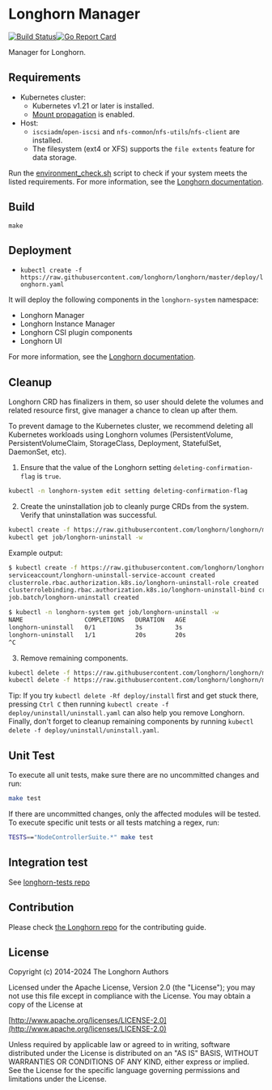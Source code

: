 Longhorn Manager
========
[![Build Status](https://github.com/longhorn/longhorn-manager/actions/workflows/build.yml/badge.svg)](https://github.com/longhorn/longhorn-manager/actions/workflows/build.yml)[![Go Report Card](https://goreportcard.com/badge/github.com/rancher/longhorn-manager)](https://goreportcard.com/report/github.com/rancher/longhorn-manager)

Manager for Longhorn.

## Requirements

- Kubernetes cluster:
  - Kubernetes v1.21 or later is installed.
  - [Mount propagation](https://kubernetes-csi.github.io/docs/deploying.html#enabling-mount-propagation) is enabled.
- Host:
  - `iscsiadm`/`open-iscsi` and `nfs-common`/`nfs-utils`/`nfs-client` are installed.
  - The filesystem (ext4 or XFS) supports the `file extents` feature for data storage.

Run the [environment_check.sh](https://raw.githubusercontent.com/longhorn/longhorn/master/scripts/environment_check.sh) script to check if your system meets the listed requirements. For more information, see the [Longhorn documentation](https://longhorn.io/docs/latest/deploy/install/#installation-requirements).

## Build

`make`

## Deployment

- `kubectl create -f https://raw.githubusercontent.com/longhorn/longhorn/master/deploy/longhorn.yaml`

It will deploy the following components in the `longhorn-system` namespace:

- Longhorn Manager
- Longhorn Instance Manager
- Longhorn CSI plugin components
- Longhorn UI

For more information, see the [Longhorn documentation](https://longhorn.io/docs/latest/deploy/install/).

## Cleanup

Longhorn CRD has finalizers in them, so user should delete the volumes and related resource first, give manager a chance to clean up after them.

To prevent damage to the Kubernetes cluster, we recommend deleting all Kubernetes workloads using Longhorn volumes (PersistentVolume, PersistentVolumeClaim, StorageClass, Deployment, StatefulSet, DaemonSet, etc).

1. Ensure that the value of the Longhorn setting `deleting-confirmation-flag` is `true`.

```bash
kubectl -n longhorn-system edit setting deleting-confirmation-flag
```

2. Create the uninstallation job to cleanly purge CRDs from the system. Verify that uninstallation was successful.

```bash
kubectl create -f https://raw.githubusercontent.com/longhorn/longhorn/master/uninstall/uninstall.yaml
kubectl get job/longhorn-uninstall -w
```

Example output:

```bash
$ kubectl create -f https://raw.githubusercontent.com/longhorn/longhorn/master/uninstall/uninstall.yaml
serviceaccount/longhorn-uninstall-service-account created
clusterrole.rbac.authorization.k8s.io/longhorn-uninstall-role created
clusterrolebinding.rbac.authorization.k8s.io/longhorn-uninstall-bind created
job.batch/longhorn-uninstall created

$ kubectl -n longhorn-system get job/longhorn-uninstall -w
NAME                 COMPLETIONS   DURATION   AGE
longhorn-uninstall   0/1           3s         3s
longhorn-uninstall   1/1           20s        20s
^C
```

3. Remove remaining components.

```bash
kubectl delete -f https://raw.githubusercontent.com/longhorn/longhorn/master/uninstall/uninstall.yaml
kubectl delete -f https://raw.githubusercontent.com/longhorn/longhorn/master/deploy/longhorn.yaml

```

Tip: If you try `kubectl delete -Rf deploy/install` first and get stuck there, pressing `Ctrl C` then running `kubectl create -f deploy/uninstall/uninstall.yaml` can also help you remove Longhorn. Finally, don't forget to cleanup remaining components by running `kubectl delete -f deploy/uninstall/uninstall.yaml`.

## Unit Test

To execute all unit tests, make sure there are no uncommitted changes and run:

```bash
make test
```

If there are uncommitted changes, only the affected modules will be tested.
To execute specific unit tests or all tests matching a regex, run:

```bash
TESTS=="NodeControllerSuite.*" make test
```

## Integration test

See [longhorn-tests repo](https://github.com/rancher/longhorn-tests/tree/master/manager/integration)

## Contribution

Please check [the Longhorn repo](https://github.com/longhorn/longhorn#community) for the contributing guide.

## License

Copyright (c) 2014-2024 The Longhorn Authors

Licensed under the Apache License, Version 2.0 (the "License");
you may not use this file except in compliance with the License.
You may obtain a copy of the License at

[http://www.apache.org/licenses/LICENSE-2.0](http://www.apache.org/licenses/LICENSE-2.0)

Unless required by applicable law or agreed to in writing, software
distributed under the License is distributed on an "AS IS" BASIS,
WITHOUT WARRANTIES OR CONDITIONS OF ANY KIND, either express or implied.
See the License for the specific language governing permissions and
limitations under the License.
